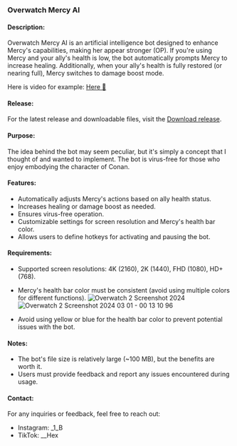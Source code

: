 
### Overwatch Mercy AI

#### Description:
Overwatch Mercy AI is an artificial intelligence bot designed to enhance Mercy's capabilities, making her appear stronger (OP). If you're using Mercy and your ally's health is low, the bot automatically prompts Mercy to increase healing. Additionally, when your ally's health is fully restored (or nearing full), Mercy switches to damage boost mode.
  
Here is video for example: [Here 👀](https://www.youtube.com/embed/EXC9dg-d7_c)


#### Release:
For the latest release and downloadable files, visit the [Download release](https://github.com/hexer-7/overwatch-mercy-ai/releases).

#### Purpose:
The idea behind the bot may seem peculiar, but it's simply a concept that I thought of and wanted to implement. The bot is virus-free for those who enjoy embodying the character of Conan.

#### Features:
- Automatically adjusts Mercy's actions based on ally health status.
- Increases healing or damage boost as needed.
- Ensures virus-free operation.
- Customizable settings for screen resolution and Mercy's health bar color.
- Allows users to define hotkeys for activating and pausing the bot.

#### Requirements:
- Supported screen resolutions: 4K (2160), 2K (1440), FHD (1080), HD+ (768).
- Mercy's health bar color must be consistent (avoid using multiple colors for different functions).
  ![Overwatch 2 Screenshot 2024](https://github.com/Hexer-7/Overwatch-Mercy-AI/assets/130850854/5c89dbdd-0466-4585-8bf1-ef8c85d71111)
  ![Overwatch 2 Screenshot 2024 03 01 - 00 13 10 96](https://github.com/Hexer-7/Overwatch-Mercy-AI/assets/130850854/59921cdd-dd2e-4267-b456-4c6dea90799c)

- Avoid using yellow or blue for the health bar color to prevent potential issues with the bot.


#### Notes:
- The bot's file size is relatively large (~100 MB), but the benefits are worth it.
- Users must provide feedback and report any issues encountered during usage.

#### Contact:
For any inquiries or feedback, feel free to reach out:
- Instagram: _1_B
- TikTok: __Hex

